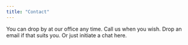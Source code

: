 ```yaml
---
title: "Contact"
---
```


You can drop by at our office any time. Call us when you wish. Drop an email if that suits you. Or just initiate a chat here. 
